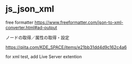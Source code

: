 # js_json_xml

free formatter
https://www.freeformatter.com/json-to-xml-converter.html#ad-output


ノードの取得／属性の取得・設定

https://qiita.com/KDE_SPACE/items/e21bb31dd4d9c162c4a6

for xml test, add Live Server extention